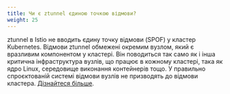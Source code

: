 ```yaml
---
title: Чи є ztunnel єдиною точкою відмови?
weight: 25
---
```


ztunnel в Istio не вводить єдину точку відмови (SPOF) у кластер Kubernetes. Відмови ztunnel обмежені окремим вузлом, який є вразливим компонентом у кластері. Він поводиться так само як і інша критична інфраструктура вузлів, що працює в кожному кластері, така як ядро Linux, середовище виконання контейнерів тощо. У правильно спроєктованій системі відмови вузлів не призводять до відмови кластера. [Дізнайтеся більше](https://blog.howardjohn.info/posts/ambient-spof/).
